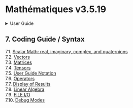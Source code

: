# Mathématiques v3.5.19


<details>

<summary>User Guide</summary>

1. [About](../about/README.md)<br>
2. [License](../license/README.md)<br>
3. [Release Notes](../release-notes/README.md)<br>
4. [Installation](../installation/README.md)<br>
5. [Makefile / Using Mathématiques](../using-mathematiques/README.md)<br>
6. [Code Examples](../examples/README.md)<br>
7. _Coding Guide / Syntax_ <br>
8. [Benchmarks](../benchmarks/README.md)<br>
9. [Tests](../test/README.md)<br>
10. [New Feature Plans](../feature-schedule/README.md)<br>
11. [Developer Guide](../developer-guide/README.md)<br>


</details>



## 7. Coding Guide / Syntax

7.1. [Scalar Math: real, imaginary, complex, and quaternions](scalar/README.md)<br>
7.2. [Vectors](vector/README.md)<br>
7.3. [Matrices](matrix/README.md)<br>
7.4. [Tensors](tensor/README.md)<br>
7.5. [User Guide Notation](notation/README.md)<br>
7.6. [Operators](operators/README.md)<br>
7.7. [Display of Results](display/README.md)<br>
7.8. [Linear Algebra](linear-algebra/README.md)<br>
7.9. [FILE I/O](file-io/README.md)<br>
7.10. [Debug Modes](debug/README.md)<br>
